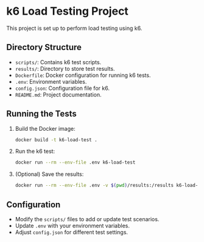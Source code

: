 # k6 Load Testing Project

This project is set up to perform load testing using k6.

## Directory Structure

- `scripts/`: Contains k6 test scripts.
- `results/`: Directory to store test results.
- `Dockerfile`: Docker configuration for running k6 tests.
- `.env`: Environment variables.
- `config.json`: Configuration file for k6.
- `README.md`: Project documentation.

## Running the Tests

1. Build the Docker image:

    ```sh
    docker build -t k6-load-test .
    ```

2. Run the k6 test:

    ```sh
    docker run --rm --env-file .env k6-load-test
    ```

3. (Optional) Save the results:

    ```sh
    docker run --rm --env-file .env -v $(pwd)/results:/results k6-load-test run /scripts/get-users.js --out json=/results/result.json
    ```

## Configuration

- Modify the `scripts/` files to add or update test scenarios.
- Update `.env` with your environment variables.
- Adjust `config.json` for different test settings.
